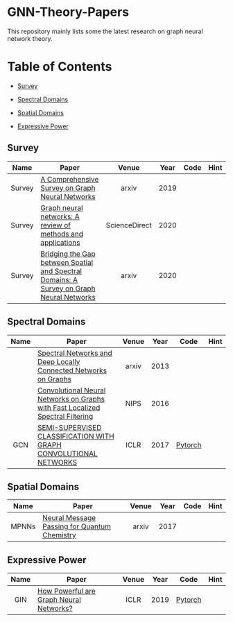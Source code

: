 # GNN-Theory-Papers
This repository mainly lists some the latest research on graph neural network theory.



# Table of Contents

* [Survey](#Survey)

- [Spectral Domains](#SpectralDomains)

- [Spatial Domains](#SpatialDomains)

- [Expressive Power](#ExpressivePower)

   
## Survey
| **Name** | **Paper** | **Venue** | **Year** | **Code** | Hint |
| --- | --- | :-: | :-: | :-: | :-: |
| Survey | [A Comprehensive Survey on Graph Neural Networks](https://arxiv.org/pdf/1901.00596.pdf) | arxiv | 2019 |  |  |
| Survey | [Graph neural networks: A review of methods and applications](https://www.sciencedirect.com/science/article/pii/S2666651021000012) | ScienceDirect | 2020 |  |  |
| Survey | [Bridging the Gap between Spatial and Spectral Domains: A Survey on Graph Neural Networks](https://arxiv.org/pdf/2002.11867.pdf) | arxiv | 2020 |  |  |



## Spectral Domains

| **Name** | **Paper** | **Venue** | **Year** | **Code** | Hint |
| :-: | --- | :-: | :-: | :-: | :-: |
|  | [Spectral Networks and Deep Locally Connected Networks on Graphs](https://arxiv.org/pdf/1312.6203.pdf) | arxiv | 2013 |  |  |
|  | [Convolutional Neural Networks on Graphs with Fast Localized Spectral Filtering](https://proceedings.neurips.cc/paper_files/paper/2016/hash/04df4d434d481c5bb723be1b6df1ee65-Abstract.html) | NIPS | 2016 |  |  |
| GCN | [SEMI-SUPERVISED CLASSIFICATION WITH GRAPH CONVOLUTIONAL NETWORKS](https://arxiv.org/pdf/1609.02907.pdf) | ICLR | 2017 | [Pytorch]( https://github.com/tkipf/gcn) |  |



## Spatial Domains
| **Name** | **Paper** | **Venue** | **Year** | **Code** | Hint |
| :-: | --- | :-: | :-: | :-: | :-: |
| MPNNs | [Neural Message Passing for Quantum Chemistry](https://arxiv.org/pdf/1704.01212.pdf) | arxiv | 2017 |  |  |



## Expressive Power

| **Name** | **Paper**                                                    | **Venue** | **Year** |                           **Code**                           | Hint |
| :------: | ------------------------------------------------------------ | :-------: | :------: | :----------------------------------------------------------: | :--: |
|   GIN    | [How Powerful are Graph Neural Networks?](https://arxiv.org/abs/1810.00826) |   ICLR    |   2019   | [Pytorch](https://github.com/weihua916/powerful-gnns/tree/master) |      |

